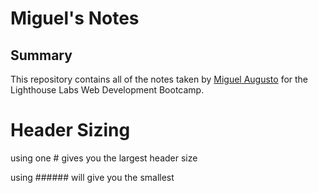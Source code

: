 # Miguel's Notes

## Summary

This repository contains all of the notes taken by [Miguel Augusto](https://github.com/mig1991) for the Lighthouse Labs Web Development Bootcamp.


# Header Sizing
using one # gives you the largest header size

using ###### will give you the smallest

